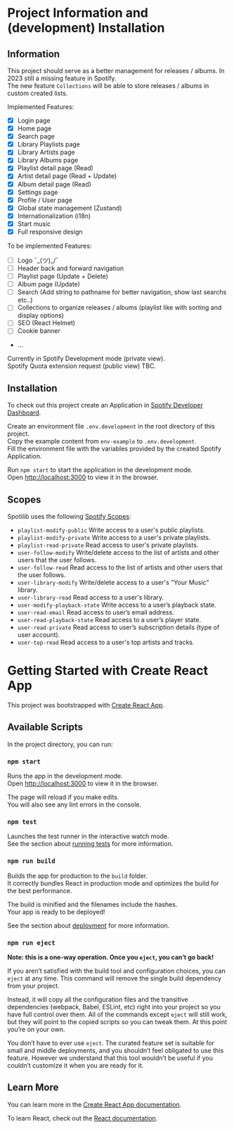 # Project Information and (development) Installation

## Information

This project should serve as a better management for releases / albums.
In 2023 still a missing feature in Spotify.\
The new feature `Collections` will be able to store releases / albums in custom created lists.

Implemented Features:

- [x] Login page
- [x] Home page
- [x] Search page
- [x] Library Playlists page
- [x] Library Artists page
- [x] Library Albums page
- [x] Playlist detail page (Read)
- [x] Artist detail page (Read + Update)
- [x] Album detail page (Read)
- [x] Settings page
- [x] Profile / User page
- [x] Global state management (Zustand)
- [x] Internationalization (i18n)
- [x] Start music
- [x] Full responsive design

To be implemented Features:

- [ ] Logo ¯\_(ツ)\_/¯
- [ ] Header back and forward navigation
- [ ] Playlist page (Update + Delete)
- [ ] Album page (Update)
- [ ] Search (Add string to pathname for better navigation, show last searchs etc..)
- [ ] Collections to organize releases / albums (playlist like with sorting and display options)
- [ ] SEO (React Helmet)
- [ ] Cookie banner
- ...

Currently in Spotify Development mode (private view).\
Spotify Quota extension request (public view) TBC.

## Installation

To check out this project create an Application in [Spotify Developer Dashboard](https://developer.spotify.com/dashboard/applications).

Create an environment file `.env.development` in the root directory of this project.\
Copy the example content from `env-example` to `.env.development`.\
Fill the environment file with the variables provided by the created Spotify Application.

Run `npm start` to start the application in the development mode.\
Open [http://localhost:3000](http://localhost:3000) to view it in the browser.

## Scopes

Spotilib uses the following [Spotify Scopes](https://developer.spotify.com/documentation/general/guides/authorization/scopes/):

- `playlist-modify-public` Write access to a user's public playlists.
- `playlist-modify-private` Write access to a user's private playlists.
- `playlist-read-private` Read access to user's private playlists.
- `user-follow-modify` Write/delete access to the list of artists and other users that the user follows.
- `user-follow-read` Read access to the list of artists and other users that the user follows.
- `user-library-modify` Write/delete access to a user's "Your Music" library.
- `user-library-read` Read access to a user's library.
- `user-modify-playback-state` Write access to a user’s playback state.
- `user-read-email` Read access to user’s email address.
- `user-read-playback-state` Read access to a user’s player state.
- `user-read-private` Read access to user’s subscription details (type of user account).
- `user-top-read` Read access to a user's top artists and tracks.

# Getting Started with Create React App

This project was bootstrapped with [Create React App](https://github.com/facebook/create-react-app).

## Available Scripts

In the project directory, you can run:

### `npm start`

Runs the app in the development mode.\
Open [http://localhost:3000](http://localhost:3000) to view it in the browser.

The page will reload if you make edits.\
You will also see any lint errors in the console.

### `npm test`

Launches the test runner in the interactive watch mode.\
See the section about [running tests](https://facebook.github.io/create-react-app/docs/running-tests) for more information.

### `npm run build`

Builds the app for production to the `build` folder.\
It correctly bundles React in production mode and optimizes the build for the best performance.

The build is minified and the filenames include the hashes.\
Your app is ready to be deployed!

See the section about [deployment](https://facebook.github.io/create-react-app/docs/deployment) for more information.

### `npm run eject`

**Note: this is a one-way operation. Once you `eject`, you can’t go back!**

If you aren’t satisfied with the build tool and configuration choices, you can `eject` at any time. This command will remove the single build dependency from your project.

Instead, it will copy all the configuration files and the transitive dependencies (webpack, Babel, ESLint, etc) right into your project so you have full control over them. All of the commands except `eject` will still work, but they will point to the copied scripts so you can tweak them. At this point you’re on your own.

You don’t have to ever use `eject`. The curated feature set is suitable for small and middle deployments, and you shouldn’t feel obligated to use this feature. However we understand that this tool wouldn’t be useful if you couldn’t customize it when you are ready for it.

## Learn More

You can learn more in the [Create React App documentation](https://facebook.github.io/create-react-app/docs/getting-started).

To learn React, check out the [React documentation](https://reactjs.org/).
